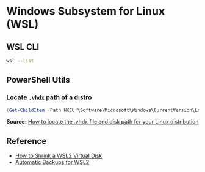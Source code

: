 # Windows Subsystem for Linux (WSL)

## WSL CLI

```sh
wsl --list
```

## PowerShell Utils

### Locate `.vhdx` path of a distro

```powershell
(Get-ChildItem -Path HKCU:\Software\Microsoft\Windows\CurrentVersion\Lxss | Where-Object { $_.GetValue("DistributionName") -eq 'Ubuntu' }).GetValue("BasePath") + "\ext4.vhdx"
```

**Source:** [How to locate the .vhdx file and disk path for your Linux distribution](https://learn.microsoft.com/en-us/windows/wsl/disk-space#how-to-locate-the-vhdx-file-and-disk-path-for-your-linux-distribution)

## Reference

- [How to Shrink a WSL2 Virtual Disk](https://stephenreescarter.net/how-to-shrink-a-wsl2-virtual-disk/)
- [Automatic Backups for WSL2](https://stephenreescarter.net/automatic-backups-for-wsl2/)

